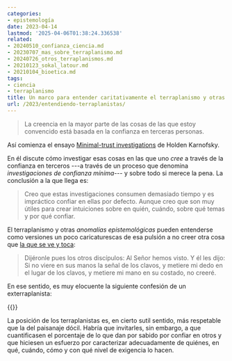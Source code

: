 ```yaml
---
categories:
- epistemología
date: 2023-04-14
lastmod: '2025-04-06T01:38:24.336538'
related:
- 20240510_confianza_ciencia.md
- 20230707_mas_sobre_terraplanismo.md
- 20240726_otros_terraplanismos.md
- 20210123_sokal_latour.md
- 20210104_bioetica.md
tags:
- ciencia
- terraplanismo
title: Un marco para entender caritativamente el terraplanismo y otras anomalías epistemológicas
url: /2023/entendiendo-terraplanistas/
---
```


> La creencia en la mayor parte de las cosas de las que estoy convencido está basada en la confianza en terceras personas.

Así comienza el ensayo
[Minimal-trust investigations](https://www.cold-takes.com/minimal-trust-investigations/)
de Holden Karnofsky.

En él discute cómo investigar esas cosas en las que uno _cree_ a través de la confianza en terceros ---a través de un proceso que denomina _investigaciones de confianza mínima_--- y sobre todo si merece la pena. La conclusión a la que llega es:

> Creo que estas investigaciones consumen demasiado tiempo y es impráctico confiar en ellas por defecto. Aunque creo que son muy útiles para crear intuiciones sobre en quién, cuándo, sobre qué temas y por qué confiar.

El terraplanismo y otras _anomalías epistemológicas_ pueden entenderse como versiones un poco caricaturescas de esa pulsión a no creer otra cosa que [la que se ve y toca](https://es.wikipedia.org/wiki/Incredulidad_de_Tom%C3%A1s):

> Dijéronle pues los otros discípulos: Al Señor hemos visto. Y él les dijo: Si no viere en sus manos la señal de los clavos, y metiere mi dedo en el lugar de los clavos, y metiere mi mano en su costado, no creeré.

En ese sentido, es muy elocuente la siguiente confesión de un exterraplanista:

{{<youtube w-aaHZ4OX7Q>}}

La posición de los terraplanistas es, en cierto sutil sentido, más respetable que la del paisanaje dócil. Habría que invitarles, sin embargo, a que cuantificasen el porcentaje de lo que dan por sabido por confiar en otros y que hiciesen un esfuerzo por caracterizar adecuadamente de quiénes, en qué, cuándo, cómo y con qué nivel de exigencia lo hacen.